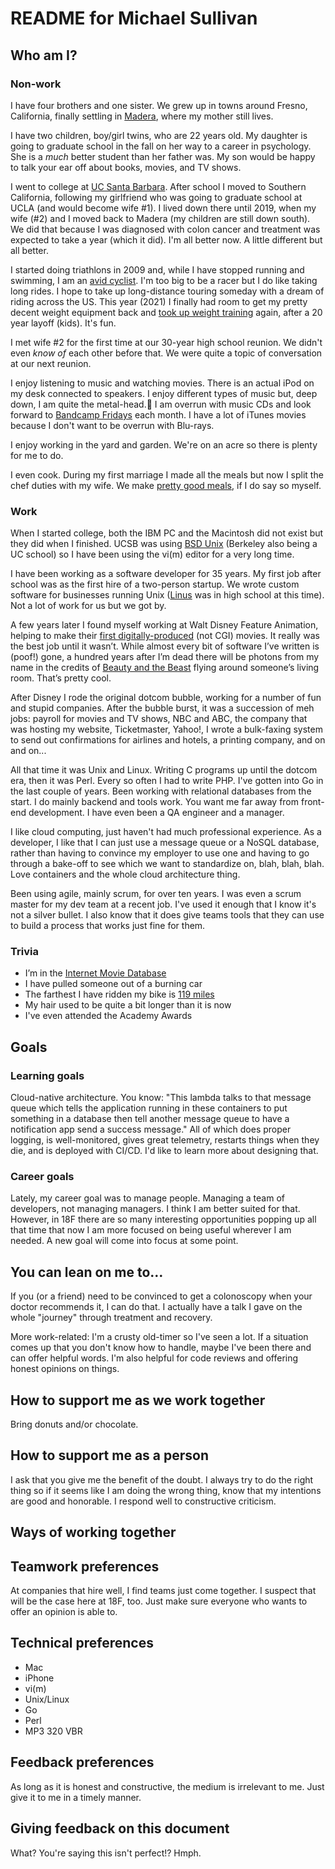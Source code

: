 # README for Michael Sullivan

## Who am I?

### Non-work

I have four brothers and one sister.
We grew up in towns around Fresno, California, finally settling in [Madera](https://en.wikipedia.org/wiki/Madera,_California), where my mother still lives.

I have two children, boy/girl twins, who are 22 years old.
My daughter is going to graduate school in the fall on her way to a career in psychology.
She is a *much* better student than her father was.
My son would be happy to talk your ear off about books, movies, and TV shows.

I went to college at [UC Santa Barbara](https://www.ucsb.edu).
After school I moved to Southern California, following my girlfriend
who was going to graduate school at UCLA (and would become wife #1).
I lived down there until 2019, when my wife (#2) and I moved back to Madera
(my children are still down south).
We did that because I was diagnosed with colon cancer and treatment was
expected to take a year (which it did).
I'm all better now. A little different but all better.

I started doing triathlons in 2009 and, while I have stopped running and
swimming, I am an [avid cyclist](https://www.strava.com/athletes/michaelsullivan).
I'm too big to be a racer but I do like taking long rides.
I hope to take up long-distance touring someday with a dream of
riding across the US.
This year (2021) I finally had room to get my pretty decent weight equipment back
and [took up weight training](http://www.weightsnet.com) again, after a 20 year layoff (kids).
It's fun.

I met wife #2 for the first time at our 30-year high school reunion.
We didn't even *know of* each other before that.
We were quite a topic of conversation at our next reunion.

I enjoy listening to music and watching movies.
There is an actual iPod on my desk connected to speakers.
I enjoy different types of music but, deep down, I am quite the metal-head.🤘
I am overrun with music CDs and look forward to [Bandcamp Fridays](https://isitbandcampfriday.com) each month.
I have a lot of iTunes movies because I don't want to be overrun with Blu-rays.

I enjoy working in the yard and garden.
We're on an acre so there is plenty for me to do.

I even cook.
During my first marriage I made all the meals but now I split the chef duties with my wife.
We make [pretty good meals](https://cookbookfabuloso.blogspot.com), if I do say so myself.

### Work

When I started college, both the IBM PC and the Macintosh did not exist but they did when I finished.
UCSB was using
[BSD Unix](https://en.wikipedia.org/wiki/Berkeley_Software_Distribution)
(Berkeley also being a UC school) so I have been using the vi(m) editor
for a very long time.

I have been working as a software developer for 35 years.
My first job after school was as the first hire of a two-person startup.
We wrote custom software for businesses running Unix
([Linus](https://en.wikipedia.org/wiki/Linus_Torvalds)
was in high school at this time).
Not a lot of work for us but we got by.

A few years later I found myself working at Walt Disney Feature Animation,
helping to make their
[first digitally-produced](https://www.imdb.com/title/tt0100477/)
(not CGI) movies.
It really was the best job until it wasn’t.
While almost every bit of software I’ve written is (poof!) gone,
a hundred years after I’m dead there will be photons from my name
in the credits of [Beauty and the Beast](https://www.imdb.com/title/tt0101414/?ref_=nv_sr_srsg_3)
flying around someone’s living room.
That’s pretty cool.

After Disney I rode the original dotcom bubble,
working for a number of fun and stupid companies.
After the bubble burst, it was a succession of meh jobs:
payroll for movies and TV shows,
NBC and ABC,
the company that was hosting my website,
Ticketmaster, Yahoo!,
I wrote a bulk-faxing system to send out confirmations for airlines and hotels,
a printing company,
and on and on...

All that time it was Unix and Linux.
Writing C programs up until the dotcom era, then it was Perl.
Every so often I had to write PHP.
I've gotten into Go in the last couple of years.
Been working with relational databases from the start.
I do mainly backend and tools work.
You want me far away from front-end development.
I have even been a QA engineer and a manager.

I like cloud computing, just haven't had much professional experience.
As a developer, I like that I can just use a message queue or a NoSQL database,
rather than having to convince my employer to use one and having to go through
a bake-off to see which we want to standardize on, blah, blah, blah.
Love containers and the whole cloud architecture thing.

Been using agile, mainly scrum, for over ten years.
I was even a scrum master for my dev team at a recent job.
I've used it enough that I know it's not a silver bullet.
I also know that it does give teams tools that they can use to build a process that works just fine for them.

### Trivia

* I’m in the [Internet Movie Database](https://www.imdb.com/name/nm0838250)
* I have pulled someone out of a burning car
* The farthest I have ridden my bike is [119 miles](https://www.strava.com/activities/1552310223)
* My hair used to be quite a bit longer than it is now
* I've even attended the Academy Awards

## Goals

### Learning goals

Cloud-native architecture.
You know: "This lambda talks to that message queue which tells the application
running in these containers to put something in a database then tell another
message queue to have a notification app send a success message."
All of which does proper logging, is well-monitored, gives great telemetry,
restarts things when they die, and is deployed with CI/CD.
I'd like to learn more about designing that.

### Career goals

Lately, my career goal was to manage people.
Managing a team of developers, not managing managers.
I think I am better suited for that.
However, in 18F there are so many interesting opportunities popping up
all that time that now I am more focused on being useful wherever I am needed.
A new goal will come into focus at some point.

## You can lean on me to…

If you (or a friend) need to be convinced to get a colonoscopy when your doctor recommends it, I can do that.
I actually have a talk I gave on the whole "journey" through treatment and recovery.

More work-related: I'm a crusty old-timer so I've seen a lot.
If a situation comes up that you don't know how to handle,
maybe I've been there and can offer helpful words.
I'm also helpful for code reviews and offering honest opinions on things.

## How to support me as we work together

Bring donuts and/or chocolate.

## How to support me as a person

I ask that you give me the benefit of the doubt.
I always try to do the right thing so if it seems like I am doing the wrong thing,
know that my intentions are good and honorable.
I respond well to constructive criticism.

## Ways of working together

## Teamwork preferences

At companies that hire well, I find teams just come together.
I suspect that will be the case here at 18F, too.
Just make sure everyone who wants to offer an opinion is able to.

## Technical preferences

* Mac
* iPhone
* vi(m)
* Unix/Linux
* Go
* Perl
* MP3 320 VBR

## Feedback preferences

As long as it is honest and constructive, the medium is irrelevant to me.
Just give it to me in a timely manner.

## Giving feedback on this document

What? You're saying this isn't perfect!? Hmph.

